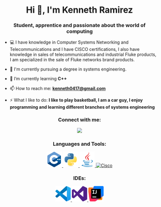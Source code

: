 <h1 align="center">Hi 👋, I'm Kenneth Ramirez</h1>
<h3 align="center">Student, apprentice and passionate about the world of computing</h3>

- 💻 I have knowledge in Computer Systems Networking and Telecommunications and I have CISCO certifications, I also have knowledge in sales of telecommunications and industrial Fluke products, I am specialized in the sale of Fluke networks brand products.

- 🔭 I'm currently pursuing a degree in systems engineering.

- 🌱 I’m currently learning **C++**

- 📫 How to reach me: **kenneth0417@gmail.com**
  
- ⚡ What I like to do: **I like to play basketball, I am a car guy, I enjoy programming and learning different branches of systems engineering**

<h3 align="center">Connect with me:</h3>
<div align="center">
  <a href="https://www.linkedin.com/in/kenneth-ramírez-ugalde-a5a605258/"> 
    <img src="https://img.shields.io/badge/linkedin-%230077B5.svg?style=for-the-badge&logo=linkedin&logoColor=white"> 
  </a>
</div>

<h3 align="center">Languages and Tools:</h3>
<p align="center"> 
  <a href="https://cplusplus.com/" target="_blank"> 
    <img src="https://raw.githubusercontent.com/devicons/devicon/master/icons/cplusplus/cplusplus-original.svg" alt="C++" width="50" height="50"/> 
  </a>
  <a href="https://www.python.org/" target="_blank"> 
    <img src="https://raw.githubusercontent.com/devicons/devicon/master/icons/python/python-original.svg" alt="Python" width="50" height="50"/> 
  </a>
  <a href="https://www.java.com/" target="_blank"> 
    <img src="https://raw.githubusercontent.com/devicons/devicon/master/icons/java/java-original.svg" alt="Java" width="50" height="50"/> 
  </a>
  <a href="https://www.cisco.com/" target="_blank"> 
    <img src="https://www.vectorlogo.zone/logos/cisco/cisco-icon.svg" alt="Cisco" width="50" height="50"/> 
  </a>
</p>

<h3 align="center">IDEs:</h3>
<p align="center"> 
  <a href="https://code.visualstudio.com/" target="_blank"> 
    <img src="https://raw.githubusercontent.com/devicons/devicon/master/icons/vscode/vscode-original.svg" alt="VS Code" width="50" height="50"/> 
  </a>
  <a href="https://visualstudio.microsoft.com/vs/community/" target="_blank"> 
    <img src="https://raw.githubusercontent.com/devicons/devicon/master/icons/visualstudio/visualstudio-plain.svg" alt="Visual Studio Community" width="50" height="50"/> 
  </a>
  <a href="https://www.jetbrains.com/idea/" target="_blank"> 
    <img src="https://raw.githubusercontent.com/devicons/devicon/master/icons/intellij/intellij-original.svg" alt="IntelliJ IDEA" width="50" height="50"/> 
  </a>
</p>


